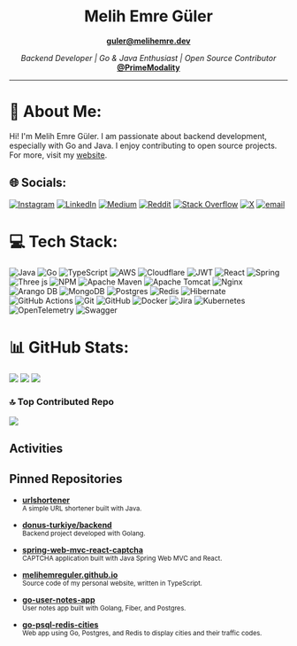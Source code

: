 <h1 align="center">Melih Emre Güler</h1>

<p align="center">
  <a href="mailto:guler@melihemre.dev"><b>guler@melihemre.dev</b></a>
</p>

<p align="center">
  <em>Backend Developer | Go & Java Enthusiast | Open Source Contributor</em>
  <br/>
  <strong><a href="https://github.com/PrimeModality" target="_blank">@PrimeModality</a></strong>
</p>

---

# 💫 About Me:
Hi! I'm Melih Emre Güler. I am passionate about backend development, especially with Go and Java. I enjoy contributing to open source projects. For more, visit my [website](https://melihemre.dev).

## 🌐 Socials:
[![Instagram](https://img.shields.io/badge/Instagram-%23E4405F.svg?logo=Instagram&logoColor=white)](https://instagram.com/melihemreguler) [![LinkedIn](https://img.shields.io/badge/LinkedIn-%230077B5.svg?logo=linkedin&logoColor=white)](https://linkedin.com/in/melihemreguler) [![Medium](https://img.shields.io/badge/Medium-12100E?logo=medium&logoColor=white)](https://medium.com/@gulermelihemre) [![Reddit](https://img.shields.io/badge/Reddit-%23FF4500.svg?logo=Reddit&logoColor=white)](https://reddit.com/user/MelihEmreGuler) [![Stack Overflow](https://img.shields.io/badge/-Stackoverflow-FE7A16?logo=stack-overflow&logoColor=white)](https://stackoverflow.com/users/19666952) [![X](https://img.shields.io/badge/X-black.svg?logo=X&logoColor=white)](https://x.com/melihemreguler) [![email](https://img.shields.io/badge/Email-D14836?logo=gmail&logoColor=white)](mailto:guler@melihemre.dev)

# 💻 Tech Stack:
![Java](https://img.shields.io/badge/java-%23ED8B00.svg?style=for-the-badge&logo=openjdk&logoColor=white) ![Go](https://img.shields.io/badge/go-%2300ADD8.svg?style=for-the-badge&logo=go&logoColor=white) ![TypeScript](https://img.shields.io/badge/typescript-%23007ACC.svg?style=for-the-badge&logo=typescript&logoColor=white) ![AWS](https://img.shields.io/badge/AWS-%23FF9900.svg?style=for-the-badge&logo=amazon-aws&logoColor=white) ![Cloudflare](https://img.shields.io/badge/Cloudflare-F38020?style=for-the-badge&logo=Cloudflare&logoColor=white) ![JWT](https://img.shields.io/badge/JWT-black?style=for-the-badge&logo=JSON%20web%20tokens) ![React](https://img.shields.io/badge/react-%2320232a.svg?style=for-the-badge&logo=react&logoColor=%2361DAFB) ![Spring](https://img.shields.io/badge/spring-%236DB33F.svg?style=for-the-badge&logo=spring&logoColor=white) ![Three js](https://img.shields.io/badge/threejs-black?style=for-the-badge&logo=three.js&logoColor=white) ![NPM](https://img.shields.io/badge/NPM-%23CB3837.svg?style=for-the-badge&logo=npm&logoColor=white) ![Apache Maven](https://img.shields.io/badge/Apache%20Maven-C71A36?style=for-the-badge&logo=Apache%20Maven&logoColor=white) ![Apache Tomcat](https://img.shields.io/badge/apache%20tomcat-%23F8DC75.svg?style=for-the-badge&logo=apache-tomcat&logoColor=black) ![Nginx](https://img.shields.io/badge/nginx-%23009639.svg?style=for-the-badge&logo=nginx&logoColor=white) ![Arango DB](https://img.shields.io/badge/ArangoDB-DDE072?style=for-the-badge&logo=arangodb&logoColor=white) ![MongoDB](https://img.shields.io/badge/MongoDB-%234ea94b.svg?style=for-the-badge&logo=mongodb&logoColor=white) ![Postgres](https://img.shields.io/badge/postgres-%23316192.svg?style=for-the-badge&logo=postgresql&logoColor=white) ![Redis](https://img.shields.io/badge/redis-%23DD0031.svg?style=for-the-badge&logo=redis&logoColor=white) ![Hibernate](https://img.shields.io/badge/Hibernate-59666C?style=for-the-badge&logo=Hibernate&logoColor=white) ![GitHub Actions](https://img.shields.io/badge/github%20actions-%232671E5.svg?style=for-the-badge&logo=githubactions&logoColor=white) ![Git](https://img.shields.io/badge/git-%23F05033.svg?style=for-the-badge&logo=git&logoColor=white) ![GitHub](https://img.shields.io/badge/github-%23121011.svg?style=for-the-badge&logo=github&logoColor=white) ![Docker](https://img.shields.io/badge/docker-%230db7ed.svg?style=for-the-badge&logo=docker&logoColor=white) ![Jira](https://img.shields.io/badge/jira-%230A0FFF.svg?style=for-the-badge&logo=jira&logoColor=white) ![Kubernetes](https://img.shields.io/badge/kubernetes-%23326ce5.svg?style=for-the-badge&logo=kubernetes&logoColor=white) ![OpenTelemetry](https://img.shields.io/badge/OpenTelemetry-FFFFFF?&style=for-the-badge&logo=opentelemetry&logoColor=black) ![Swagger](https://img.shields.io/badge/-Swagger-%23Clojure?style=for-the-badge&logo=swagger&logoColor=white)

# 📊 GitHub Stats:
![](https://github-readme-stats.vercel.app/api?username=melihemreguler&theme=dark&hide_border=false&include_all_commits=true&count_private=true)
![](https://nirzak-streak-stats.vercel.app/?user=melihemreguler&theme=dark&hide_border=false)
![](https://github-readme-stats.vercel.app/api/top-langs/?username=melihemreguler&theme=dark&hide_border=false&include_all_commits=true&count_private=true&layout=compact&hide=dart)

### 🔝 Top Contributed Repo
![](https://github-contributor-stats.vercel.app/api?username=melihemreguler&limit=10&theme=dark&combine_all_yearly_contributions=true)

## Activities

<!--START_SECTION:activity-->
<!-- Automatically updated -->
<!--END_SECTION:activity-->

## Pinned Repositories

- [**urlshortener**](https://github.com/MelihEmreGuler/urlshortener)  
  <sub>A simple URL shortener built with Java.</sub>

- [**donus-turkiye/backend**](https://github.com/MelihEmreGuler/donus-turkiye-backend)  
  <sub>Backend project developed with Golang.</sub>

- [**spring-web-mvc-react-captcha**](https://github.com/MelihEmreGuler/spring-web-mvc-react-captcha)  
  <sub>CAPTCHA application built with Java Spring Web MVC and React.</sub>

- [**melihemreguler.github.io**](https://github.com/MelihEmreGuler/melihemreguler.github.io)  
  <sub>Source code of my personal website, written in TypeScript.</sub>

- [**go-user-notes-app**](https://github.com/MelihEmreGuler/go-user-notes-app)  
  <sub>User notes app built with Golang, Fiber, and Postgres.</sub>

- [**go-psql-redis-cities**](https://github.com/MelihEmreGuler/go-psql-redis-cities)  
  <sub>Web app using Go, Postgres, and Redis to display cities and their traffic codes.</sub>